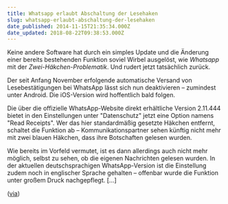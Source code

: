 ```yaml
---
title: Whatsapp erlaubt Abschaltung der Lesehaken
slug: whatsapp-erlaubt-abschaltung-der-lesehaken
date_published: 2014-11-15T21:35:34.000Z
date_updated: 2018-08-22T09:38:53.000Z
---
```


Keine andere Software hat durch ein simples Update und die Änderung einer bereits bestehenden Funktion soviel Wirbel ausgelöst, wie *Whatsapp* mit der *Zwei-Häkchen-Problematik*. Und rudert jetzt tatsächlich zurück. 

Der seit Anfang November erfolgende automatische Versand von Lesebestätigungen bei WhatsApp lässt sich nun deaktivieren – zumindest unter Android. Die iOS-Version wird hoffentlich bald folgen.

Die über die offizielle WhatsApp-Website direkt erhältliche Version 2.11.444 bietet in den Einstellungen unter "Datenschutz" jetzt eine Option namens "Read Receipts". Wer das hier standardmäßig gesetzte Häkchen entfernt, schaltet die Funktion ab – Kommunikationspartner sehen künftig nicht mehr mit zwei blauen Häkchen, dass ihre Botschaften gelesen wurden.

Wie bereits im Vorfeld vermutet, ist es dann allerdings auch nicht mehr möglich, selbst zu sehen, ob die eigenen Nachrichten gelesen wurden. In der aktuellen deutschsprachigen WhatsApp-Version ist die Einstellung zudem noch in englischer Sprache gehalten – offenbar wurde die Funktion unter großem Druck nachgepflegt. [...]

([via](http://www.heise.de/mac-and-i/meldung/WhatsApp-erlaubt-Abdrehen-der-Lesebestaetigung-mit-Hindernissen-2457160.html))
